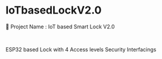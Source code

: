# IoTbasedLockV2.0

🔴 Project Name : IoT based Smart Lock V2.0

<br  />

ESP32 based Lock with 4 Access levels Security Interfacings
